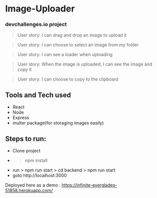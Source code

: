
# Image-Uploader 


### devchallenges.io project

> User story: I can drag and drop an image to upload it

> User story: I can choose to select an image from my folder

> User story: I can see a loader when uploading

> User story: When the image is uploaded, I can see the image and copy it

> User story: I can choose to copy to the clipboard

## Tools and Tech used
- React
- Node
- Express
- multer package(for storaging images easily)

## Steps to run:
- Clone project
- > npm install
- run > npm run start
      > cd backend
      > npm run start
- goto http://localhost:3000


Deployed here as a demo : https://infinite-everglades-51858.herokuapp.com/
